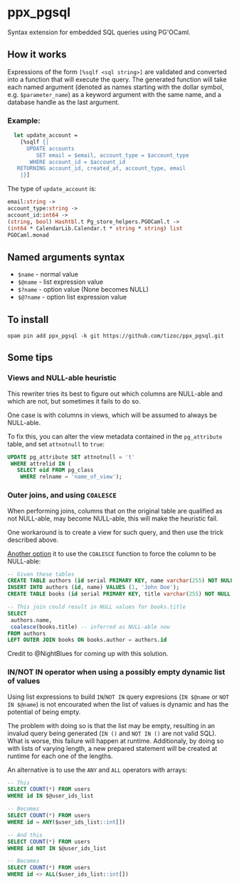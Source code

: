 # ppx_pgsql

Syntax extension for embedded SQL queries using PG'OCaml.

## How it works

Expressions of the form `[%sqlf <sql string>]` are validated and converted into a function that will execute the query. The generated function will take each named argument (denoted as names starting with the dollar symbol, e.g. `$parameter_name`) as a keyword argument with the same name, and a database handle as the last argument.

### Example:

```ocaml
  let update_account =
    [%sqlf {|
      UPDATE accounts
         SET email = $email, account_type = $account_type
       WHERE account_id = $account_id
   RETURNING account_id, created_at, account_type, email
    |}]
```

The type of `update_account` is:

```ocaml
email:string ->
account_type:string ->
account_id:int64 ->
(string, bool) Hashtbl.t Pg_store_helpers.PGOCaml.t ->
(int64 * CalendarLib.Calendar.t * string * string) list
PGOCaml.monad
```

## Named arguments syntax

- `$name` - normal value
- `$@name` - list expression value
- `$?name` - option value (None becomes NULL)
- `$@?name` - option list expression value

## To install

```
opam pin add ppx_pgsql -k git https://github.com/tizoc/ppx_pgsql.git
```

## Some tips

### Views and NULL-able heuristic

This rewriter tries its best to figure out which columns are NULL-able and which are not, but sometimes it fails to do so.

One case is with columns in views, which will be assumed to always be NULL-able.

To fix this, you can alter the view metadata contained in the `pg_attribute` table, and set `attnotnull` to `true`:

```sql
UPDATE pg_attribute SET attnotnull = 't'
 WHERE attrelid IN (
   SELECT oid FROM pg_class
    WHERE relname = 'name_of_view');
```

### Outer joins, and using `COALESCE`

When performing joins, columns that on the original table are qualified as not NULL-able, may become NULL-able, this will make the heuristic fail.

One workaround is to create a view for such query, and then use the trick described above.

[Another option](https://github.com/tizoc/ppx_pgsql/issues/4#issuecomment-479106321) it to use the `COALESCE` function to force the column to be NULL-able:

```sql
-- Given these tables
CREATE TABLE authors (id serial PRIMARY KEY, name varchar(255) NOT NULL);
INSERT INTO authors (id, name) VALUES (1, 'John Doe');
CREATE TABLE books (id serial PRIMARY KEY, title varchar(255) NOT NULL, author int NOT NULL REFERENCES authors(id) ON DELETE CASCADE);

-- This join could result in NULL values for books.title
SELECT
 authors.name,
 coalesce(books.title) -- inferred as NULL-able now
FROM authors
LEFT OUTER JOIN books ON books.author = authors.id
```

Credit to @NightBlues for coming up with this solution.

### IN/NOT IN operator when using a possibly empty dynamic list of values

Using list expressions to build `IN`/`NOT IN` query expresions (`IN $@name` or `NOT IN $@name`) is not encourated when the list of values is dynamic and has the potential of being empty.

The problem with doing so is that the list may be empty, resulting in an invalud query being generated (`IN ()` and `NOT IN ()` are not valid SQL). What is worse, this failure will happen at runtime.
Additionaly, by doing so with lists of varying length, a new prepared statement will be created at runtime for each one of the lengths.

An alternative is to use the `ANY` and `ALL` operators with arrays:

```sql
-- This
SELECT COUNT(*) FROM users
WHERE id IN $@user_ids_list

-- Becomes
SELECT COUNT(*) FROM users
WHERE id = ANY($user_ids_list::int[])

-- And this
SELECT COUNT(*) FROM users
WHERE id NOT IN $@user_ids_list

-- Becomes
SELECT COUNT(*) FROM users
WHERE id <> ALL($user_ids_list::int[])
```
